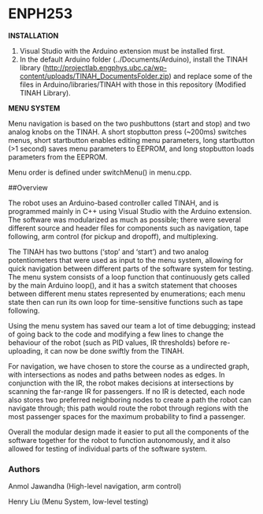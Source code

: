 # ENPH253
<b>INSTALLATION</b>

1. Visual Studio with the Arduino extension must be installed first. 
2. In the default Arduino folder (../Documents/Arduino), install the TINAH library (http://projectlab.engphys.ubc.ca/wp-content/uploads/TINAH_DocumentsFolder.zip)
and replace some of the files in Arduino/libraries/TINAH with those in this repository (Modified TINAH Library).

<b> MENU SYSTEM </b>

Menu navigation is based on the two pushbuttons (start and stop) and two analog knobs on the TINAH. A short stopbutton press (~200ms) switches menus, short startbutton enables editing menu parameters, long startbutton (>1 second) saves menu parameters to EEPROM, and long stopbutton loads parameters from the EEPROM. 

Menu order is defined under switchMenu() in menu.cpp.

##Overview 

The robot uses an Arduino-based controller called TINAH, and is programmed mainly in C++ using Visual Studio with the Arduino extension. The software was modularized as much as possible; there were several different source and header files for components such as navigation, tape following, arm control (for pickup and dropoff), and multiplexing.

The TINAH has two buttons (‘stop’ and ‘start’) and two analog potentiometers that were used as input to the menu system, allowing for quick navigation between different parts of the software system for testing. The menu system consists of a loop function that continuously gets called by the main Arduino loop(), and it has a switch statement that chooses between different menu states represented by enumerations; each menu state then can run its own loop for time-sensitive functions such as tape following.

Using the menu system has saved our team a lot of time debugging; instead of going back to the code and modifying a few lines to change the behaviour of the robot (such as PID values, IR thresholds) before re-uploading, it can now be done swiftly from the TINAH.

For navigation, we have chosen to store the course as a undirected graph, with intersections as nodes and paths between nodes as edges. In conjunction with the IR, the robot makes decisions at intersections by scanning the far-range IR for passengers. If no IR is detected, each node also stores two preferred neighboring nodes to create a path the robot can navigate through; this path would route the robot through regions with the most passenger spaces for the maximum probability to find a passenger.

Overall the modular design made it easier to put all the components of the software together for the robot to function autonomously, and it also allowed for testing of individual parts of the software system.

### Authors

Anmol Jawandha (High-level navigation, arm control)

Henry Liu (Menu System, low-level testing)
